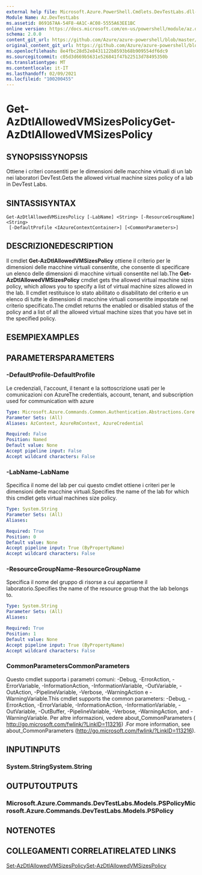 ```yaml
---
external help file: Microsoft.Azure.PowerShell.Cmdlets.DevTestLabs.dll-Help.xml
Module Name: Az.DevTestLabs
ms.assetid: 869167AA-54F8-4A1C-AC08-5555A63EE1BC
online version: https://docs.microsoft.com/en-us/powershell/module/az.devtestlabs/get-azdtlallowedvmsizespolicy
schema: 2.0.0
content_git_url: https://github.com/Azure/azure-powershell/blob/master/src/DevTestLabs/DevTestLabs/help/Get-AzDtlAllowedVMSizesPolicy.md
original_content_git_url: https://github.com/Azure/azure-powershell/blob/master/src/DevTestLabs/DevTestLabs/help/Get-AzDtlAllowedVMSizesPolicy.md
ms.openlocfilehash: 8e4fbc28d52e8431122b8593b68b909554df6dc9
ms.sourcegitcommit: c05d3d669b5631e526841f47b22513d78495350b
ms.translationtype: MT
ms.contentlocale: it-IT
ms.lasthandoff: 02/09/2021
ms.locfileid: "100200455"
---
```

# <span data-ttu-id="7bb0c-101">Get-AzDtlAllowedVMSizesPolicy</span><span class="sxs-lookup"><span data-stu-id="7bb0c-101">Get-AzDtlAllowedVMSizesPolicy</span></span>

## <span data-ttu-id="7bb0c-102">SYNOPSIS</span><span class="sxs-lookup"><span data-stu-id="7bb0c-102">SYNOPSIS</span></span>
<span data-ttu-id="7bb0c-103">Ottiene i criteri consentiti per le dimensioni delle macchine virtuali di un lab nei laboratori DevTest.</span><span class="sxs-lookup"><span data-stu-id="7bb0c-103">Gets the allowed virtual machine sizes policy of a lab in DevTest Labs.</span></span>

## <span data-ttu-id="7bb0c-104">SINTASSI</span><span class="sxs-lookup"><span data-stu-id="7bb0c-104">SYNTAX</span></span>

```
Get-AzDtlAllowedVMSizesPolicy [-LabName] <String> [-ResourceGroupName] <String>
 [-DefaultProfile <IAzureContextContainer>] [<CommonParameters>]
```

## <span data-ttu-id="7bb0c-105">DESCRIZIONE</span><span class="sxs-lookup"><span data-stu-id="7bb0c-105">DESCRIPTION</span></span>
<span data-ttu-id="7bb0c-106">Il cmdlet **Get-AzDtlAllowedVMSizesPolicy** ottiene il criterio per le dimensioni delle macchine virtuali consentite, che consente di specificare un elenco delle dimensioni di macchine virtuali consentite nel lab.</span><span class="sxs-lookup"><span data-stu-id="7bb0c-106">The **Get-AzDtlAllowedVMSizesPolicy** cmdlet gets the allowed virtual machine sizes policy, which allows you to specify a list of virtual machine sizes allowed in the lab.</span></span>
<span data-ttu-id="7bb0c-107">Il cmdlet restituisce lo stato abilitato o disabilitato del criterio e un elenco di tutte le dimensioni di macchine virtuali consentite impostate nel criterio specificato.</span><span class="sxs-lookup"><span data-stu-id="7bb0c-107">The cmdlet returns the enabled or disabled status of the policy and a list of all the allowed virtual machine sizes that you have set in the specified policy.</span></span>

## <span data-ttu-id="7bb0c-108">ESEMPI</span><span class="sxs-lookup"><span data-stu-id="7bb0c-108">EXAMPLES</span></span>

## <span data-ttu-id="7bb0c-109">PARAMETERS</span><span class="sxs-lookup"><span data-stu-id="7bb0c-109">PARAMETERS</span></span>

### <span data-ttu-id="7bb0c-110">-DefaultProfile</span><span class="sxs-lookup"><span data-stu-id="7bb0c-110">-DefaultProfile</span></span>
<span data-ttu-id="7bb0c-111">Le credenziali, l'account, il tenant e la sottoscrizione usati per le comunicazioni con Azure</span><span class="sxs-lookup"><span data-stu-id="7bb0c-111">The credentials, account, tenant, and subscription used for communication with azure</span></span>

```yaml
Type: Microsoft.Azure.Commands.Common.Authentication.Abstractions.Core.IAzureContextContainer
Parameter Sets: (All)
Aliases: AzContext, AzureRmContext, AzureCredential

Required: False
Position: Named
Default value: None
Accept pipeline input: False
Accept wildcard characters: False
```

### <span data-ttu-id="7bb0c-112">-LabName</span><span class="sxs-lookup"><span data-stu-id="7bb0c-112">-LabName</span></span>
<span data-ttu-id="7bb0c-113">Specifica il nome del lab per cui questo cmdlet ottiene i criteri per le dimensioni delle macchine virtuali.</span><span class="sxs-lookup"><span data-stu-id="7bb0c-113">Specifies the name of the lab for which this cmdlet gets virtual machines size policy.</span></span>

```yaml
Type: System.String
Parameter Sets: (All)
Aliases:

Required: True
Position: 0
Default value: None
Accept pipeline input: True (ByPropertyName)
Accept wildcard characters: False
```

### <span data-ttu-id="7bb0c-114">-ResourceGroupName</span><span class="sxs-lookup"><span data-stu-id="7bb0c-114">-ResourceGroupName</span></span>
<span data-ttu-id="7bb0c-115">Specifica il nome del gruppo di risorse a cui appartiene il laboratorio.</span><span class="sxs-lookup"><span data-stu-id="7bb0c-115">Specifies the name of the resource group that the lab belongs to.</span></span>

```yaml
Type: System.String
Parameter Sets: (All)
Aliases:

Required: True
Position: 1
Default value: None
Accept pipeline input: True (ByPropertyName)
Accept wildcard characters: False
```

### <span data-ttu-id="7bb0c-116">CommonParameters</span><span class="sxs-lookup"><span data-stu-id="7bb0c-116">CommonParameters</span></span>
<span data-ttu-id="7bb0c-117">Questo cmdlet supporta i parametri comuni: -Debug, -ErrorAction, -ErrorVariable, -InformationAction, -InformationVariable, -OutVariable, -OutAction, -PipelineVariable, -Verbose, -WarningAction e -WarningVariable.</span><span class="sxs-lookup"><span data-stu-id="7bb0c-117">This cmdlet supports the common parameters: -Debug, -ErrorAction, -ErrorVariable, -InformationAction, -InformationVariable, -OutVariable, -OutBuffer, -PipelineVariable, -Verbose, -WarningAction, and -WarningVariable.</span></span> <span data-ttu-id="7bb0c-118">Per altre informazioni, vedere about_CommonParameters ( http://go.microsoft.com/fwlink/?LinkID=113216) .</span><span class="sxs-lookup"><span data-stu-id="7bb0c-118">For more information, see about_CommonParameters (http://go.microsoft.com/fwlink/?LinkID=113216).</span></span>

## <span data-ttu-id="7bb0c-119">INPUT</span><span class="sxs-lookup"><span data-stu-id="7bb0c-119">INPUTS</span></span>

### <span data-ttu-id="7bb0c-120">System.String</span><span class="sxs-lookup"><span data-stu-id="7bb0c-120">System.String</span></span>

## <span data-ttu-id="7bb0c-121">OUTPUT</span><span class="sxs-lookup"><span data-stu-id="7bb0c-121">OUTPUTS</span></span>

### <span data-ttu-id="7bb0c-122">Microsoft.Azure.Commands.DevTestLabs.Models.PSPolicy</span><span class="sxs-lookup"><span data-stu-id="7bb0c-122">Microsoft.Azure.Commands.DevTestLabs.Models.PSPolicy</span></span>

## <span data-ttu-id="7bb0c-123">NOTE</span><span class="sxs-lookup"><span data-stu-id="7bb0c-123">NOTES</span></span>

## <span data-ttu-id="7bb0c-124">COLLEGAMENTI CORRELATI</span><span class="sxs-lookup"><span data-stu-id="7bb0c-124">RELATED LINKS</span></span>

[<span data-ttu-id="7bb0c-125">Set-AzDtlAllowedVMSizesPolicy</span><span class="sxs-lookup"><span data-stu-id="7bb0c-125">Set-AzDtlAllowedVMSizesPolicy</span></span>](./Set-AzDtlAllowedVMSizesPolicy.md)


